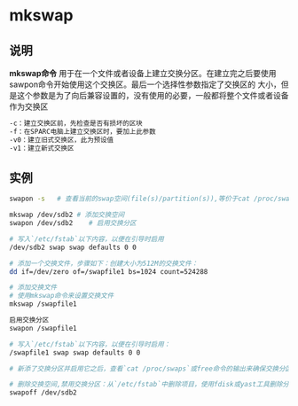 # **mkswap**

## 说明

**mkswap命令** 用于在一个文件或者设备上建立交换分区。在建立完之后要使用sawpon命令开始使用这个交换区。最后一个选择性参数指定了交换区的
大小，但是这个参数是为了向后兼容设置的，没有使用的必要，一般都将整个文件或者设备作为交换区

```markdown
-c：建立交换区前，先检查是否有损坏的区块
-f：在SPARC电脑上建立交换区时，要加上此参数
-v0：建立旧式交换区，此为预设值
-v1：建立新式交换区
```

## 实例

```bash
swapon -s   # 查看当前的swap空间(file(s)/partition(s)),等价于cat /proc/swaps

mkswap /dev/sdb2 # 添加交换空间
swapon /dev/sdb2    # 启用交换分区

# 写入`/etc/fstab`以下内容，以便在引导时启用
/dev/sdb2 swap swap defaults 0 0

# 添加一个交换文件，步骤如下：创建大小为512M的交换文件：
dd if=/dev/zero of=/swapfile1 bs=1024 count=524288

# 添加交换文件
# 使用mkswap命令来设置交换文件
mkswap /swapfile1

启用交换分区
swapon /swapfile1

# 写入`/etc/fstab`以下内容，以便在引导时启用：
/swapfile1 swap swap defaults 0 0

# 新添了交换分区并启用它之后，查看`cat /proc/swaps`或free命令的输出来确保交换分区已被启用了

# 删除交换空间,禁用交换分区：从`/etc/fstab`中删除项目，使用fdisk或yast工具删除分区
swapoff /dev/sdb2

```
